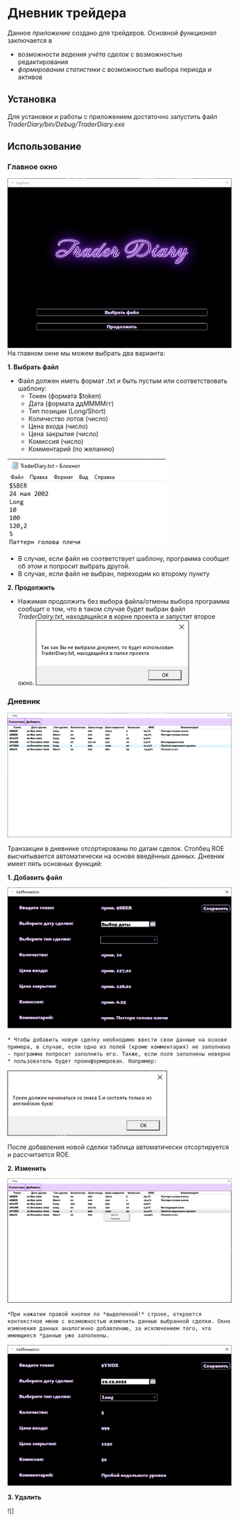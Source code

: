 # Дневник трейдера
Данное *приложение* создано для трейдеров. 
*Основной функционал* заключается в 
+ возможности *ведения учёта сделок* с возможностью редактирования
+ *формировании статистики* с возможностью выбора периода и активов
## Установка
Для установки и работы с приложением достаточно запустить файл *TraderDiary/bin/Debug/TraderDiary.exe*
## Использование
### **Главное окно**
![](https://github.com/AlexSkvorz/TraderDiary/blob/main/ScreensForREADME/First.png)
На главном окне мы можем выбрать два варианта:

**1. Выбрать файл**
- Файл должен иметь формат .txt и быть пустым или соответствовать шаблону:
    * Токен (формата $token)
    * Дата (формата ддММММгг)
    * Тип позиции (Long/Short)
    * Количество лотов (число)
    * Цена входа (число)
    * Цена закрытия (число)
    * Комиссия (число)
    * Комментарий (по желанию)

![](https://github.com/AlexSkvorz/TraderDiary/blob/main/ScreensForREADME/Second.png)
- В случае, если файл не соответствует шаблону, программа сообщит об этом и попросит выбрать другой. 
- В случае, если файл не выбран, переходим ко второму пункту

**2. Продолжить**
- Нажимая продолжить без выбора файла/отмены выбора программа сообщит о том, что в таком случае будет выбран файл *TraderDairy.txt*, находящийся в корне проекта и запустит второе окно.
![](https://github.com/AlexSkvorz/TraderDiary/blob/main/ScreensForREADME/Third.png)

### Дневник
![](https://github.com/AlexSkvorz/TraderDiary/blob/main/ScreensForREADME/Fourth.png)

Транзакции в дневнике отсортированы по датам сделок. Столбец ROE высчитывается автоматически на основе введённых данных.
Дневник имеет пять основных функций:

**1. Добавить файл**

![](https://github.com/AlexSkvorz/TraderDiary/blob/main/ScreensForREADME/Fifth.png)

    * Чтобы добавить новую сделку необходимо ввести свои данные на основе примера, в случае, если одно из полей (кроме комментария) не заполнено - программа попросит заполнить его. Также, если поля заполнены неверно * пользователь будет проинформирован. Например:

![](https://github.com/AlexSkvorz/TraderDiary/blob/main/ScreensForREADME/Sixth.png)

После добавления новой сделки таблица автоматически отсортируется и рассчитается ROE.

**2. Изменить**

![](https://github.com/AlexSkvorz/TraderDiary/blob/main/ScreensForREADME/Seventh.png)

    *При нажатии правой кнопки по *выделенной!* строке, откроется контекстное меню с возможностью изменить данные выбранной сделки. Окно изменения данных аналогично добавлению, за исключением того, что имеющиеся *данные уже заполнены. 

![](https://github.com/AlexSkvorz/TraderDiary/blob/main/ScreensForREADME/Eighth.png)

**3. Удалить**

![]